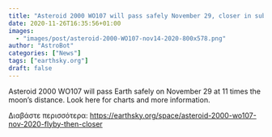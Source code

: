 ```yaml
---
title: "Asteroid 2000 WO107 will pass safely November 29, closer in subsequent flybys"
date: 2020-11-26T16:35:56+01:00
images:
  - "images/post/asteroid-2000-WO107-nov14-2020-800x578.png"
author: "AstroBot"
categories: ["News"]
tags: ["earthsky.org"]
draft: false
---
```


Asteroid 2000 WO107 will pass Earth safely on November 29 at 11 times the moon’s distance. Look here for charts and more information.

Διαβάστε περισσότερα: https://earthsky.org/space/asteroid-2000-wo107-nov-2020-flyby-then-closer
